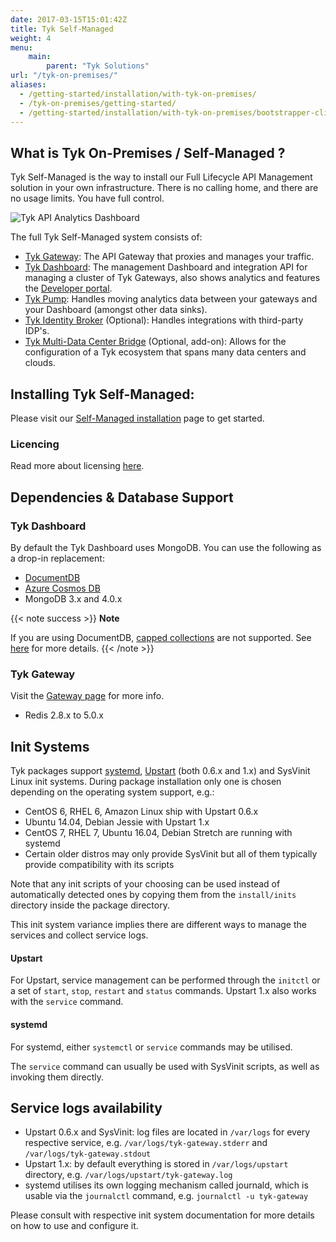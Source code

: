 ```yaml
---
date: 2017-03-15T15:01:42Z
title: Tyk Self-Managed
weight: 4
menu: 
    main:
        parent: "Tyk Solutions"
url: "/tyk-on-premises/"
aliases:
  - /getting-started/installation/with-tyk-on-premises/
  - /tyk-on-premises/getting-started/
  - /getting-started/installation/with-tyk-on-premises/bootstrapper-cli/
---
```

## What is Tyk On-Premises / Self-Managed ?

Tyk Self-Managed is the way to install our Full Lifecycle API Management solution in your own infrastructure.  There is no calling home, and there are no usage limits.  You have full control.

![Tyk API Analytics Dashboard][1]

The full Tyk Self-Managed system consists of:
<!-- todo: oss labels: -->
* [Tyk Gateway](/docs/getting-started/tyk-components/gateway/):  The API Gateway that proxies and manages your traffic.
* [Tyk Dashboard](/docs/getting-started/tyk-components/dashboard/): The management Dashboard and integration API for managing a cluster of Tyk Gateways, also shows analytics and features the [Developer portal](/docs/tyk-developer-portal).
* [Tyk Pump](/docs/tyk-pump): Handles moving analytics data between your gateways and your Dashboard (amongst other data sinks).
* [Tyk Identity Broker](/docs/tyk-identity-broker/) (Optional): Handles integrations with third-party IDP's.
* [Tyk Multi-Data Center Bridge](/docs/tyk-multi-data-centre/) (Optional, add-on): Allows for the configuration of a Tyk ecosystem that spans many data centers and clouds.

## Installing Tyk Self-Managed:
Please visit our [Self-Managed installation](/docs/tyk-on-premises/install/) page to get started.

### Licencing

Read more about licensing [here](/docs/tyk-on-premises/licensing).


## Dependencies & Database Support

### Tyk Dashboard

By default the Tyk Dashboard uses MongoDB. You can use the following as a drop-in replacement:

* [DocumentDB](https://aws.amazon.com/documentdb/)
* [Azure Cosmos DB](https://docs.microsoft.com/en-us/azure/cosmos-db/introduction)
* MongoDB 3.x and 4.0.x

{{< note success >}}
**Note**  

If you are using DocumentDB, [capped collections](/docs/analytics-and-reporting/capping-analytics-data-storage/) are not supported. See [here](https://docs.aws.amazon.com/documentdb/latest/developerguide/mongo-apis.html) for more details.
{{< /note >}}



### Tyk Gateway

Visit the [Gateway page](/docs/tyk-oss-gateway/) for more info.

- Redis 2.8.x to 5.0.x

## Init Systems

Tyk packages support [systemd](https://www.freedesktop.org/wiki/Software/systemd/), [Upstart](http://upstart.ubuntu.com/cookbook/) (both 0.6.x and 1.x) and SysVinit Linux init systems. During package installation only one is chosen depending on the operating system support, e.g.:

*   CentOS 6, RHEL 6, Amazon Linux ship with Upstart 0.6.x
*   Ubuntu 14.04, Debian Jessie with Upstart 1.x
*   CentOS 7, RHEL 7, Ubuntu 16.04, Debian Stretch are running with systemd
*   Certain older distros may only provide SysVinit but all of them typically provide compatibility with its scripts

Note that any init scripts of your choosing can be used instead of automatically detected ones by copying them from the `install/inits` directory inside the package directory.

This init system variance implies there are different ways to manage the services and collect service logs.

#### Upstart
For Upstart, service management can be performed through the `initctl` or a set of `start`, `stop`, `restart` and `status` commands. Upstart 1.x also works with the `service` command.

#### systemd 
For systemd, either `systemctl` or `service` commands may be utilised.

The `service` command can usually be used with SysVinit scripts, as well as invoking them directly.

## Service logs availability ##

*   Upstart 0.6.x and SysVinit: log files are located in `/var/logs` for every respective service, e.g. `/var/logs/tyk-gateway.stderr` and `/var/logs/tyk-gateway.stdout`
*   Upstart 1.x: by default everything is stored in `/var/logs/upstart` directory, e.g. `/var/logs/upstart/tyk-gateway.log`
*   systemd utilises its own logging mechanism called journald, which is usable via the `journalctl` command, e.g. `journalctl -u tyk-gateway`


Please consult with respective init system documentation for more details on how to use and configure it.


[1]: /docs/img/diagrams/dashboard3.png